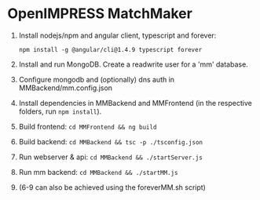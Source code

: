 # OpenIMPRESS MatchMaker

1. Install nodejs/npm and angular client, typescript and forever:

   `npm install -g @angular/cli@1.4.9 typescript forever`
   
2. Install and run MongoDB. Create a readwrite user for a 'mm' database.
3. Configure mongodb and (optionally) dns auth in MMBackend/mm.config.json
4. Install dependencies in MMBackend and MMFrontend (in the respective folders, run `npm install`).
5. Build frontend: `cd MMFrontend && ng build`
6. Build backend: `cd MMBackend && tsc -p ./tsconfig.json`
7. Run webserver & api: `cd MMBackend && ./startServer.js`
8. Run mm backend: `cd MMBackend && ./startMM.js`
9. (6-9 can also be achieved using the foreverMM.sh script)
